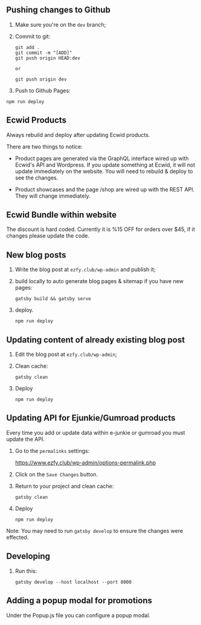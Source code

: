 ## Pushing changes to Github

1. Make sure you're on the `dev` branch;

2. Commit to git:

   ```
   git add .
   git commit -m "[ADD]"
   git push origin HEAD:dev

   or

   git push origin dev
   ```

3. Push to Github Pages:

`npm run deploy`

## Ecwid Products

Always rebuild and deploy after updating Ecwid products.

There are two things to notice:

- Product pages are generated via the GraphQL interface wired up with Ecwid's API and Wordpress. If you update something at Ecwid, it will not update immediately on the website. You will need to rebuild & deploy to see the changes.

- Product showcases and the page /shop are wired up with the REST API. They will change immediately.

## Ecwid Bundle within website

The discount is hard coded. Currently it is %15 OFF for orders over \$45, if it changes please update the code.

## New blog posts

1. Write the blog post at `ezfy.club/wp-admin` and publish it;
2. build locally to auto generate blog pages & sitemap if you have new pages:

   `gatsby build && gatsby serve`

3. deploy.

   `npm run deploy`

## Updating content of already existing blog post

1. Edit the blog post at `ezfy.club/wp-admin`;
1. Clean cache:

   `gatsby clean`

1. Deploy

   `npm run deploy`

## Updating API for Ejunkie/Gumroad products

Every time you add or update data within e-junkie or gumroad you must update the API.

1. Go to the `permalinks` settings:

   https://www.ezfy.club/wp-admin/options-permalink.php

2. Click on the `Save Changes` button.
3. Return to your project and clean cache:

   `gatsby clean`

4. Deploy

   `npm run deploy`

Note: You may need to run `gatsby develop` to ensure the changes were effected.

## Developing

1. Run this:

   `gatsby develop --host localhost --port 8000`

## Adding a popup modal for promotions

Under the Popup.js file you can configure a popup modal.
